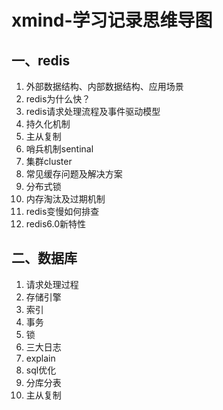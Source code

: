 # xmind-学习记录思维导图
## 一、redis
1. 外部数据结构、内部数据结构、应用场景
2. redis为什么快？
3. redis请求处理流程及事件驱动模型
4. 持久化机制
5. 主从复制
6. 哨兵机制sentinal
7. 集群cluster
8. 常见缓存问题及解决方案
9. 分布式锁
10. 内存淘汰及过期机制
11. redis变慢如何排查
12. redis6.0新特性

## 二、数据库
1. 请求处理过程
2. 存储引擎
3. 索引
4. 事务
5. 锁
6. 三大日志
7. explain
8. sql优化
9. 分库分表
10. 主从复制